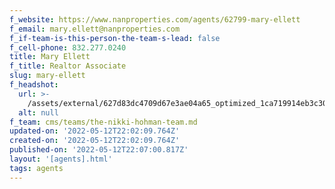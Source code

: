 ```yaml
---
f_website: https://www.nanproperties.com/agents/62799-mary-ellett
f_email: mary.ellett@nanproperties.com
f_if-team-is-this-person-the-team-s-lead: false
f_cell-phone: 832.277.0240
title: Mary Ellett
f_title: Realtor Associate
slug: mary-ellett
f_headshot:
  url: >-
    /assets/external/627d83dc4709d67e3ae04a65_optimized_1ca719914eb3c30b4e88b87adfcf9e22.jpeg
  alt: null
f_team: cms/teams/the-nikki-hohman-team.md
updated-on: '2022-05-12T22:02:09.764Z'
created-on: '2022-05-12T22:02:09.764Z'
published-on: '2022-05-12T22:07:00.817Z'
layout: '[agents].html'
tags: agents
---
```



